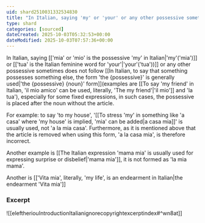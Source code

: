 ```yaml
---
uid: shard2510031332534830
title: "In Italian, saying 'my' or 'your' or any other possessive sometimes does not follow 'the {possessive} {noun}' form, especially for some fixed expressions, in such cases, the possessive is placed after the noun without the article"
type: shard
categories: [sourced]
dateCreated: 2025-10-03T05:32:53+00:00
dateModified: 2025-10-03T07:57:36+00:00
---
```

In Italian, saying [['mia' or 'mio' is the possessive 'my' in Italian|'my'('mia')]] or [['tua' is the Italian feminine word for 'your'|'your'('tua'))]] or any other possessive sometimes does not follow [[In Italian, to say that something possesses something else, the form 'the {possessive}' is generally used|'the {possessive} {noun}' form]](examples are [[To say 'my friend' in Italian, 'il mio amico' can be used, literally, 'The my friend'|'il mio']] and 'la tua'), especially for some fixed expressions, in such cases, the possessive is placed after the noun without the article.

For example: to say 'to my house', '[[To stress 'my' in something like 'a casa' where 'my house' is implied, 'mia' can be added|a casa mia]]' is usually used, not 'a la mia casa'. Furthermore, as it is mentioned above that the article is removed when using this form, 'a la casa mia', is therefore incorrect.

Another example is [[The Italian expression 'mama mia' is usually used for expressing surprise or disbelief|'mama mia']], it is not formed as 'la mia mama'.

Another is [['Vita mia', literally, 'my life', is an endearment in Italian|the endearment 'Vita mia']]
### Excerpt
![[eleftheriouIntroductionItalianignorecopyrightexcerptindex#^wn8at]]